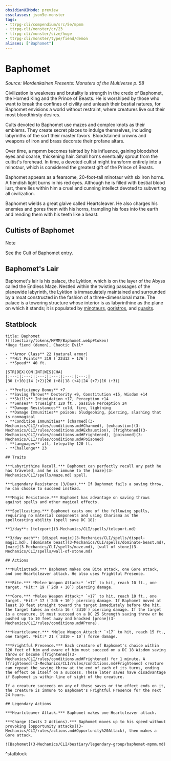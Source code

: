 ```yaml
---
obsidianUIMode: preview
cssclasses: json5e-monster
tags:
- ttrpg-cli/compendium/src/5e/mpmm
- ttrpg-cli/monster/cr/23
- ttrpg-cli/monster/size/huge
- ttrpg-cli/monster/type/fiend/demon
aliases: ["Baphomet"]
---
```

# Baphomet
*Source: Mordenkainen Presents: Monsters of the Multiverse p. 58*  

Civilization is weakness and brutality is strength in the credo of Baphomet, the Horned King and the Prince of Beasts. He is worshiped by those who want to break the confines of civility and unleash their bestial natures, for Baphomet envisions a world without restraint, where creatures live out their most bloodthirsty desires.

Cults devoted to Baphomet use mazes and complex knots as their emblems. They create secret places to indulge themselves, including labyrinths of the sort their master favors. Bloodstained crowns and weapons of iron and brass decorate their profane altars.

Over time, a mpmm becomes tainted by his influence, gaining bloodshot eyes and coarse, thickening hair. Small horns eventually sprout from the cultist's forehead. In time, a devoted cultist might transform entirely into a minotaur, which is considered the greatest gift of the Prince of Beasts.

Baphomet appears as a fearsome, 20-foot-tall minotaur with six iron horns. A fiendish light burns in his red eyes. Although he is filled with bestial blood lust, there lies within him a cruel and cunning intellect devoted to subverting all civilization.

Baphomet wields a great glaive called Heartcleaver. He also charges his enemies and gores them with his horns, trampling his foes into the earth and rending them with his teeth like a beast.

## Cultists of Baphomet

> [!note]
> See the Cult of Baphomet entry.

## Baphomet's Lair

Baphomet's lair is his palace, the Lyktion, which is on the layer of the Abyss called the Endless Maze. Nestled within the twisting passages of the planewide labyrinth, the Lyktion is immaculately maintained and surrounded by a moat constructed in the fashion of a three-dimensional maze. The palace is a towering structure whose interior is as labyrinthine as the plane on which it stands; it is populated by [minotaurs](3-Mechanics/CLI/bestiary/monstrosity/minotaur.md), [goristros](3-Mechanics/CLI/bestiary/fiend/goristro.md), and [quasits](3-Mechanics/CLI/bestiary/fiend/quasit.md).

## Statblock

```ad-statblock
title: Baphomet
![](bestiary/tokens/MPMM/Baphomet.webp#token)
*Huge fiend (demon), Chaotic Evil*

- **Armor Class** 22 (natural armor)
- **Hit Points** 319 (`22d12 + 176`)
- **Speed** 40 ft.

|STR|DEX|CON|INT|WIS|CHA|
|:---:|:---:|:---:|:---:|:---:|:---:|
|30 (+10)|14 (+2)|26 (+8)|18 (+4)|24 (+7)|16 (+3)|

- **Proficiency Bonus** +7
- **Saving Throws** Dexterity +9, Constitution +15, Wisdom +14
- **Skills** Intimidation +17, Perception +14
- **Senses** truesight 120 ft., passive Perception 24
- **Damage Resistances** cold, fire, lightning
- **Damage Immunities** poison; bludgeoning, piercing, slashing that is nonmagical
- **Condition Immunities** [charmed](3-Mechanics/CLI/rules/conditions.md#Charmed), [exhaustion](3-Mechanics/CLI/rules/conditions.md#Exhaustion), [frightened](3-Mechanics/CLI/rules/conditions.md#Frightened), [poisoned](3-Mechanics/CLI/rules/conditions.md#Poisoned)
- **Languages** all, telepathy 120 ft.
- **Challenge** 23

## Traits

***Labyrinthine Recall.*** Baphomet can perfectly recall any path he has traveled, and he is immune to the [maze](3-Mechanics/CLI/spells/maze.md) spell.

***Legendary Resistance (3/Day).*** If Baphomet fails a saving throw, he can choose to succeed instead.

***Magic Resistance.*** Baphomet has advantage on saving throws against spells and other magical effects.

***Spellcasting.*** Baphomet casts one of the following spells, requiring no material components and using Charisma as the spellcasting ability (spell save DC 18):

**1/day**: [teleport](3-Mechanics/CLI/spells/teleport.md)

**3/day each**: [dispel magic](3-Mechanics/CLI/spells/dispel-magic.md), [dominate beast](3-Mechanics/CLI/spells/dominate-beast.md), [maze](3-Mechanics/CLI/spells/maze.md), [wall of stone](3-Mechanics/CLI/spells/wall-of-stone.md)

## Actions

***Multiattack.*** Baphomet makes one Bite attack, one Gore attack, and one Heartcleaver attack. He also uses Frightful Presence.

***Bite.*** *Melee Weapon Attack:* `+17` to hit, reach 10 ft., one target. *Hit:* 19 (`2d8 + 10`) piercing damage.

***Gore.*** *Melee Weapon Attack:* `+17` to hit, reach 10 ft., one target. *Hit:* 17 (`2d6 + 10`) piercing damage. If Baphomet moved at least 10 feet straight toward the target immediately before the hit, the target takes an extra 16 (`3d10`) piercing damage. If the target is a creature, it must succeed on a DC 25 Strength saving throw or be pushed up to 10 feet away and knocked [prone](3-Mechanics/CLI/rules/conditions.md#Prone).

***Heartcleaver.*** *Melee Weapon Attack:* `+17` to hit, reach 15 ft., one target. *Hit:* 21 (`2d10 + 10`) force damage.

***Frightful Presence.*** Each creature of Baphomet's choice within 120 feet of him and aware of him must succeed on a DC 18 Wisdom saving throw or become [frightened](3-Mechanics/CLI/rules/conditions.md#Frightened) for 1 minute. A [frightened](3-Mechanics/CLI/rules/conditions.md#Frightened) creature can repeat the saving throw at the end of each of its turns, ending the effect on itself on a success. These later saves have disadvantage if Baphomet is within line of sight of the creature.

If a creature succeeds on any of these saves or the effect ends on it, the creature is immune to Baphomet's Frightful Presence for the next 24 hours.

## Legendary Actions

***Heartcleaver Attack.*** Baphomet makes one Heartcleaver attack.

***Charge (Costs 2 Actions).*** Baphomet moves up to his speed without provoking [opportunity attacks](3-Mechanics/CLI/rules/actions.md#Opportunity%20Attack), then makes a Gore attack.

![Baphomet](3-Mechanics/CLI/bestiary/legendary-group/baphomet-mpmm.md)
```
^statblock